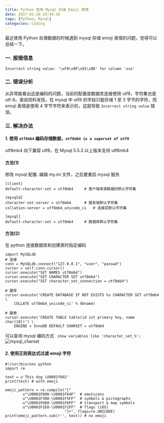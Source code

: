```yaml
---
title: Python 使用 Mysql 存储 Emoji 表情
date: 2017-02-20 19:43:18
tags: [Python, Mysql]
categories: Coding
---
```

<script src="https://blog-1252261399.cos-website.ap-beijing.myqcloud.com/pangu.js"></script>

最近使用 Python 处理数据的时候遇到 mysql 存储 emoji 表情的问题，觉得可以总结一下。

### 一. 报错信息
```
Incorrect string value: '\xF0\x9F\x91\x8D' for column 'xxx'
```

### 二. 错误分析
从异常能看出这是编码的问题，当前的配置是数据库连接使用 utf8，字符集也是 utf-8。查阅资料发现，在 mysql 中 utf8 的字段只能存储 1 至 3 字节的字符，而 emoji 表情是使用 4 字节字符来表示的，这就导致 `Incorrect string value` 错误。

### 三. 解决办法
####  1. 使用 `utf8mb4` 编码存储数据，`utf8mb4 is a superset of utf8`
utf8mb4 向下兼容 utf8，在 Mysql 5.5.3 以上版本支持 utf8mb4


#### 方法(1)
修改 mysql 配置. 编辑 my.ini 文件，之后要重启 mysql 服务
```
[client]
default-character-set = utf8mb4		# 客户端来源数据的默认字符集

[mysqld]
character-set-server = utf8mb4		# 服务端默认字符集
collation-server = utf8mb4_unicode_ci	# 连接层默认字符集

[mysql]
default-character-set = utf8mb4		# 数据库默认字符集

```
#### 方法(2)
<!-- more  -->
在 python 连接数据库和创建表时指定编码
```
import MySQLdb
# 连接
conn = MySQLdb.connect("127.0.0.1", "user", "passwd")
cursor = self.conn.cursor()
cursor.execute("SET NAMES utf8mb4")
cursor.execute("SET CHARACTER SET utf8mb4")
cursor.execute("SET character_set_connection = utf8mb4")

# 建库
cursor.execute('CREATE DATABASE IF NOT EXISTS %s CHARACTER SET utf8mb4 \ 
	COLLATE utf8mb4_unicode_ci' % dbname)

# 建表
cursor.execute('CREATE TABLE table(id int primary key, name char(10))') \
	ENGINE = InnoDB DEFAULT CHARSET = utf8mb4
```
可以查询 mysql 编码方式
` show variables like 'character_set_%';`
![mysql_charset](https://blog-1252261399.cos-website.ap-beijing.myqcloud.com/images/mysql_charset.png)

#### 2. 使用正则表达式过滤 emoji 字符
```
#!/usr/bin/env python
import re

text = u'This dog \U0001f602'
print(text) # with emoji

emoji_pattern = re.compile("["
        u"\U0001F600-\U0001F64F"  # emoticons
        u"\U0001F300-\U0001F5FF"  # symbols & pictographs
        u"\U0001F680-\U0001F6FF"  # transport & map symbols
        u"\U0001F1E0-\U0001F1FF"  # flags (iOS)
                           "]+", flags=re.UNICODE)
print(emoji_pattern.sub(r'', text)) # no emoji
```

<script>pangu.spacingPage();</script>